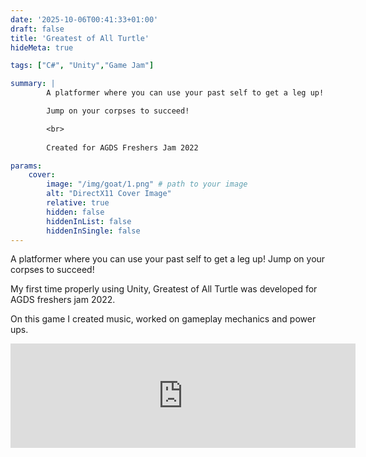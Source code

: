 ```yaml
---
date: '2025-10-06T00:41:33+01:00'
draft: false
title: 'Greatest of All Turtle'
hideMeta: true

tags: ["C#", "Unity","Game Jam"]

summary: |
        A platformer where you can use your past self to get a leg up! 

        Jump on your corpses to succeed!

        <br> 
        
        Created for AGDS Freshers Jam 2022 

params:
    cover:
        image: "/img/goat/1.png" # path to your image
        alt: "DirectX11 Cover Image"
        relative: true
        hidden: false
        hiddenInList: false
        hiddenInSingle: false
---
```

A platformer where you can use your past self to get a leg up! Jump on your corpses to succeed!

My first time properly using Unity, Greatest of All Turtle was developed for AGDS freshers jam 2022.

On this game I created music, worked on gameplay mechanics and power ups.

<iframe frameborder="0" src="https://itch.io/embed/1738740?linkback=true&amp;dark=true" width="552" height="167"><a href="https://fraxle.itch.io/greatest-of-all-turtle">Greatest Of All Turtle by fraxle, beeguy</a></iframe>